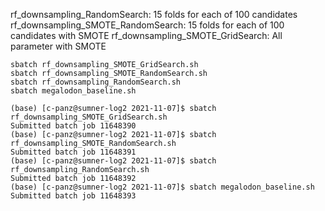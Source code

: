rf_downsampling_RandomSearch: 15 folds for each of 100 candidates
rf_downsampling_SMOTE_RandomSearch: 15 folds for each of 100 candidates with SMOTE
rf_downsampling_SMOTE_GridSearch: All parameter with SMOTE

```shell
sbatch rf_downsampling_SMOTE_GridSearch.sh
sbatch rf_downsampling_SMOTE_RandomSearch.sh
sbatch rf_downsampling_RandomSearch.sh
sbatch megalodon_baseline.sh

(base) [c-panz@sumner-log2 2021-11-07]$ sbatch rf_downsampling_SMOTE_GridSearch.sh
Submitted batch job 11648390
(base) [c-panz@sumner-log2 2021-11-07]$ sbatch rf_downsampling_SMOTE_RandomSearch.sh
Submitted batch job 11648391
(base) [c-panz@sumner-log2 2021-11-07]$ sbatch rf_downsampling_RandomSearch.sh
Submitted batch job 11648392
(base) [c-panz@sumner-log2 2021-11-07]$ sbatch megalodon_baseline.sh
Submitted batch job 11648393
```